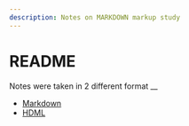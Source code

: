 ```yaml
---
description: Notes on MARKDOWN markup study
---
```


# README

Notes were taken in 2 different format __

* [Markdown](get-into-markdown-with-md.md)
* [HDML](use-html-within-.md.md)



